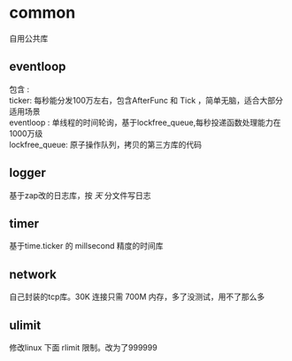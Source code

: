 # common
自用公共库

## eventloop
包含 :<br>
ticker: 每秒能分发100万左右，包含AfterFunc 和 Tick ，简单无脑，适合大部分适用场景<br>
eventloop : 单线程的时间轮询，基于lockfree_queue,每秒投递函数处理能力在1000万级<br>
lockfree_queue: 原子操作队列，拷贝的第三方库的代码

## logger
基于zap改的日志库，按 *天* 分文件写日志

## timer

基于time.ticker 的 millsecond 精度的时间库

## network

自己封装的tcp库。30K 连接只需 700M 内存，多了没测试，用不了那么多

## ulimit 

修改linux 下面 rlimit 限制。改为了999999
